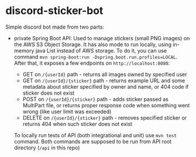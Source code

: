 # discord-sticker-bot
Simple discord bot made from two parts:
  - private Spring Boot API: Used to manage stickers (small PNG images) on the AWS S3 Object Storage.
  It has also mode to run locally, using in-memory java List instead of AWS storage. To do it, you can use command `mvn spring-boot:run -Dspring.boot.run.profiles=LOCAL`.
  After that, it exposes a few endpoints on `http://localhost:8080`:
    - GET on `/{userId}` path - returns all images owned by specified user
    - GET on `/{userId}/{sticker}` path - returns example URL and some metadata about sticker specified by owner and name, or 404 code if sticker does not exist
    - POST on `/{userId}/{sticker}` path - adds sticker passed as MultiPart file, or returns proper response code when something went wrong (like user limit was exceeded)
    - DELETE on `/{userId}/{sticker}` path - removes specified sticker or returns 404 when such sticker does not exist  
    
    To locally run tests of API (both integrational and unit) use `mvn test` command.
    Both commands are supposed to be run from API root directory (`/api` in this repo)
